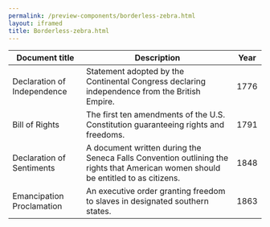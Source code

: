 ```yaml
--- 
permalink: /preview-components/borderless-zebra.html
layout: iframed 
title: Borderless-zebra.html
---
```

<div class="table-container">
    <table class="dk-table borderless zebra">
        <thead>
            <tr>
                <th>Document title</th>
                <th>Description</th>
                <th>Year</th>
            </tr>
        </thead>
        <tbody>
            <tr>
                <td>Declaration of Independence</td>
                <td>Statement adopted by the Continental Congress declaring independence
                    from the British Empire.</td>
                <td>1776</td>
            </tr>
            <tr>
                <td>Bill of Rights</td>
                <td>The first ten amendments of the U.S. Constitution guaranteeing
                    rights and freedoms.</td>
                <td>1791</td>
            </tr>
            <tr>
                <td>Declaration of Sentiments</td>
                <td>A document written during the Seneca Falls Convention outlining
                    the rights that American women should be entitled to as
                    citizens.</td>
                <td>1848</td>
            </tr>
            <tr>
                <td>Emancipation Proclamation</td>
                <td>An executive order granting freedom to slaves in designated
                    southern states.</td>
                <td>1863</td>
            </tr>
        </tbody>
    </table>
</div>